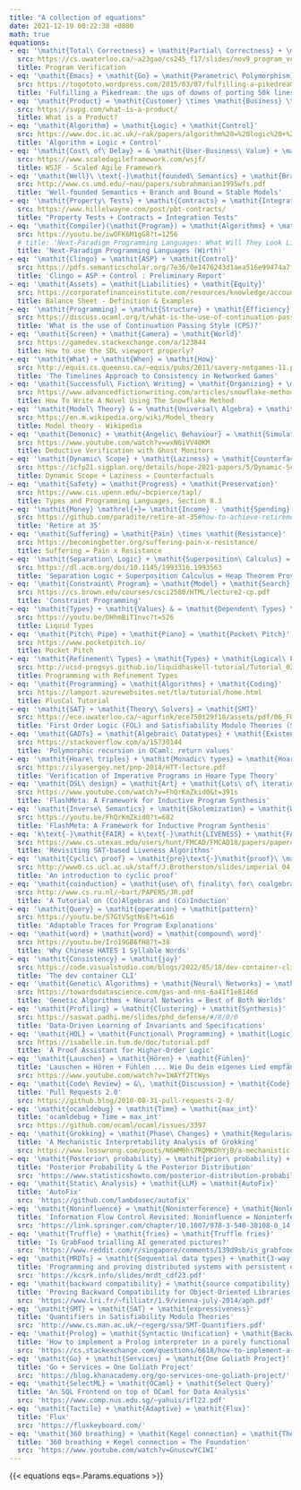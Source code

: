 ```yaml
---
title: "A collection of equations"
date: 2021-12-19 00:22:38 +0800
math: true
equations:
- eq: '\mathit{Total\ Correctness} = \mathit{Partial\ Correctness} + \mathit{Termination}'
  src: https://cs.uwaterloo.ca/~a23gao/cs245_f17/slides/nov9_program_verification_intro.pdf
  title: Program Verification
- eq: '\mathit{Emacs} + \mathit{Go} = \mathit{Parametric\ Polymorphism}'
  src: https://togototo.wordpress.com/2015/03/07/fulfilling-a-pikedream-the-ups-of-downs-of-porting-50k-lines-of-c-to-go/
  title: 'Fulfilling a Pikedream: the ups of downs of porting 50k lines of C++ to Go.'
- eq: '\mathit{Product} = \mathit{Customer} \times \mathit{Business} \times \mathit{Technology}'
  src: https://svpg.com/what-is-a-product/
  title: What is a Product?
- eq: '\mathit{Algorithm} = \mathit{Logic} + \mathit{Control}'
  src: https://www.doc.ic.ac.uk/~rak/papers/algorithm%20=%20logic%20+%20control.pdf
  title: 'Algorithm = Logic + Control'
- eq: '\mathit{Cost\ of\ Delay} = & \mathit{User-Business\ Value} + \mathit{Time\ Criticality}\ +\\ & \mathit{Risk\ Reduction\ and}/\mathit{or\ Opportunity\ Enablement}'
  src: https://www.scaledagileframework.com/wsjf/
  title: WSJF - Scaled Agile Framework
- eq: '\mathit{Well}\ \text{-}\mathit{founded\ Semantics} + \mathit{Branch\ and\ Bound} = \mathit{Stable\ Models}'
  src: http://www.cs.umd.edu/~nau/papers/subrahmanian1995wfs.pdf
  title: 'Well-founded Semantics + Branch and Bound = Stable Models'
- eq: '\mathit{Property\ Tests} + \mathit{Contracts} = \mathit{Integration\ Tests}'
  src: https://www.hillelwayne.com/post/pbt-contracts/
  title: "Property Tests + Contracts = Integration Tests"
- eq: '\mathit{Compiler}(\mathit{Program}) = \mathit{Algorithms} + \mathit{Data\ Structures}'
  src: https://youtu.be/iwOFK6M1gG8?t=1256
  # title: 'Next-Paradigm Programming Languages: What Will They Look Like and What Changes Will They Bring? (Wirth)'
  title: 'Next-Paradigm Programming Languages (Wirth)'
- eq: '\mathit{Clingo} = \mathit{ASP} + \mathit{Control}'
  src: https://pdfs.semanticscholar.org/7e36/0e1476243d1aea516e99474a7fa533f3307f.pdf
  title: 'Clingo = ASP + Control : Preliminary Report'
- eq: '\mathit{Assets} = \mathit{Liabilities} + \mathit{Equity}'
  src: https://corporatefinanceinstitute.com/resources/knowledge/accounting/balance-sheet/
  title: Balance Sheet - Definition & Examples
- eq: '\mathit{Programming} = \mathit{Structure} + \mathit{Efficiency}'
  src: https://discuss.ocaml.org/t/what-is-the-use-of-continuation-passing-style-cps/4491/17
  title: 'What is the use of Continuation Passing Style (CPS)?'
- eq: '\mathit{Screen} + \mathit{Camera} = \mathit{World}'
  src: https://gamedev.stackexchange.com/a/123844
  title: How to use the SDL viewport properly?
- eq: '\mathit{What} + \mathit{When} = \mathit{How}'
  src: http://equis.cs.queensu.ca/~equis/pubs/2011/savery-netgames-11.pdf
  title: 'The Timelines Approach to Consistency in Networked Games'
- eq: '\mathit{Successful\ Fiction\ Writing} = \mathit{Organizing} + \mathit{Creating} + \mathit{Marketing}'
  src: https://www.advancedfictionwriting.com/articles/snowflake-method/
  title: How To Write A Novel Using The Snowflake Method
- eq: '\mathit{Model\ Theory} & = \mathit{Universal\ Algebra} + \mathit{Logic} \\ & = \mathit{Algebraic\ Geometry} - \mathit{Fields}'
  src: https://en.m.wikipedia.org/wiki/Model_theory
  title: Model theory - Wikipedia
- eq: '\mathit{Demonic} + \mathit{Angelic\ Behaviour} = \mathit{Simulation\ Properties}'
  src: https://www.youtube.com/watch?v=wxN6iVV40KM
  title: Deductive Verification with Ghost Monitors
- eq: '\mathit{Dynamic\ Scope} + \mathit{Laziness} = \mathit{Counterfactuals}'
  src: https://icfp21.sigplan.org/details/hope-2021-papers/5/Dynamic-Scope-Laziness-Counterfactuals
  title: Dynamic Scope + Laziness = Counterfactuals
- eq: '\mathit{Safety} = \mathit{Progress} + \mathit{Preservation}'
  src: https://www.cis.upenn.edu/~bcpierce/tapl/
  title: Types and Programming Languages, Section 8.3
- eq: '\mathit{Money} \mathrel{+}= \mathit{Income} - \mathit{Spending}'
  src: https://github.com/paradite/retire-at-35#how-to-achieve-retirement-at-35
  title: 'Retire at 35'
- eq: '\mathit{Suffering} = \mathit{Pain} \times \mathit{Resistance}'
  src: https://becomingbetter.org/suffering-pain-x-resistance/
  title: Suffering = Pain x Resistance
- eq: '\mathit{Separation\ Logic} + \mathit{Superposition\ Calculus} = \mathit{Heap\ Theorem\ Prover}'
  src: https://dl.acm.org/doi/10.1145/1993316.1993563
  title: 'Separation Logic + Superposition Calculus = Heap Theorem Prover'
- eq: '\mathit{Constraint\ Program} = \mathit{Model} + \mathit{Search}'
  src: https://cs.brown.edu/courses/csci2580/HTML/lecture2-cp.pdf
  title: 'Constraint Programming'
- eq: '\mathit{Types} + \mathit{Values} & = \mathit{Dependent\ Types} \\ & = \mathit{Types\ Refined\ with\ predicates\ over\ values}'
  src: https://youtu.be/DHhmBiTInvc?t=526
  title: Liquid Types
- eq: '\mathit{Pitch\ Pipe} + \mathit{Piano} = \mathit{Pocket\ Pitch}'
  src: https://www.pocketpitch.io/
  title: Pocket Pitch
- eq: '\mathit{Refinement\ Types} = \mathit{Types} + \mathit{Logical\ Predicates}'
  src: http://ucsd-progsys.github.io/liquidhaskell-tutorial/Tutorial_02_Logic.html
  title: Programming with Refinement Types
- eq: '\mathit{Programming} = \mathit{Algorithms} + \mathit{Coding}'
  src: https://lamport.azurewebsites.net/tla/tutorial/home.html
  title: PlusCal Tutorial
- eq: '\mathit{SAT} + \mathit{Theory\ Solvers} = \mathit{SMT}'
  src: https://ece.uwaterloo.ca/~agurfink/ece750t29f18/assets/pdf/06_FOL_SMT.pdf
  title: 'First Order Logic (FOL) and Satisfiability Modulo Theories (SMT)'
- eq: '\mathit{GADTs} = \mathit{Algebraic\ Datatypes} + \mathit{Existential\ Types} + \mathit{Equality\ Constraints}'
  src: https://stackoverflow.com/a/15730144
  title: 'Polymorphic recursion in OCaml: return values'
- eq: '\mathit{Hoare\ triples} + \mathit{Monadic\ types} = \mathit{Hoare\ Type\ Theory}'
  src: https://ilyasergey.net/pnp-2014/HTT-lecture.pdf
  title: 'Verification of Imperative Programs in Hoare Type Theory'
- eq: '\mathit{DSL\ design} = \mathit{Art} + \mathit{Lots\ of\ iterations}'
  src: https://www.youtube.com/watch?v=FhQrKmZkid0&t=391s
  title: 'FlashMeta: A Framework for Inductive Program Synthesis'
- eq: '\mathit{Inverse\ Semantics} + \mathit{Skolemization} = \mathit{Witness\ Function}'
  src: https://youtu.be/FhQrKmZkid0?t=682
  title: 'FlashMeta: A Framework for Inductive Program Synthesis'
- eq: 'k\text{-}\mathit{FAIR} = k\text{-}\mathit{LIVENESS} + \mathit{FAIR}'
  src: https://www.cs.utexas.edu/users/hunt/FMCAD/FMCAD18/papers/paper45.pdf
  title: 'Revisiting SAT-based Liveness Algorithms'
- eq: '\mathit{Cyclic\ proof} = \mathit{pre}\text{-}\mathit{proof}\ \mathcal{P} + \mathit{soundness\ condition}\ \mathcal{S}(\mathcal{P})'
  src: http://www0.cs.ucl.ac.uk/staff/J.Brotherston/slides/imperial_04_08.pdf
  title: 'An introduction to cyclic proof'
- eq: '\mathit{coinduction} = \mathit{use\ of\ finality\ for\ coalgebras}'
  src: http://www.cs.ru.nl/~bart/PAPERS/JR.pdf
  title: 'A Tutorial on (Co)Algebras and (Co)Induction'
- eq: '\mathit{Query} = \mathit{operation} + \mathit{pattern}'
  src: https://youtu.be/S7GtVSgtNsE?t=616
  title: 'Adaptable Traces for Program Explanations'
- eq: '\mathit{word} + \mathit{word} = \mathit{compound\ word}'
  src: https://youtu.be/Iro19GB6fH8?t=38
  title: 'Why Chinese HATES 1 Syllable Words'
- eq: '\mathit{Consistency} = \mathit{joy}'
  src: https://code.visualstudio.com/blogs/2022/05/18/dev-container-cli#_consistency-joy
  title: 'The dev container CLI'
- eq: '\mathit{Genetic\ Algorithms} + \mathit{Neural\ Networks} = \mathit{Best\ of\ Both\ Worlds}'
  src: https://towardsdatascience.com/gas-and-nns-6a41f1e8146d
  title: 'Genetic Algorithms + Neural Networks = Best of Both Worlds'
- eq: '\mathit{Profiling} = \mathit{Clustering} + \mathit{Synthesis}'
  src: https://saswat.padhi.me/slides/phd_defense/#/8/0/0
  title: 'Data-Driven Learning of Invariants and Specifications'
- eq: '\mathit{HOL} = \mathit{Functional\ Programming} + \mathit{Logic}'
  src: https://isabelle.in.tum.de/doc/tutorial.pdf
  title: 'A Proof Assistant for Higher-Order Logic'
- eq: '\mathit{Lauschen} = \mathit{Hören} + \mathit{Fühlen}'
  title: 'Lauschen = Hören + Fühlen ... Wie Du dein eigenes Lied empfängst'
  src: https://www.youtube.com/watch?v=1WAYf2TtWys
- eq: '\mathit{Code\ Review} = &\, \mathit{Discussion} + \mathit{Code} \\ \mathit{Pull\ Requests} = &\, \mathit{Compare\ View} + \mathit{Issue} + \mathit{Commit\ Comments}'
  title: 'Pull Requests 2.0'
  src: https://github.blog/2010-08-31-pull-requests-2-0/
- eq: '\mathit{ocamldebug} + \mathit{Time} = \mathit{max_int}'
  title: 'ocamldebug + Time = max_int'
  src: https://github.com/ocaml/ocaml/issues/3397
- eq: '\mathit{Grokking} = \mathit{Phase\ Changes} + \mathit{Regularisation} + \mathit{Limited\ Data}'
  title: 'A Mechanistic Interpretability Analysis of Grokking'
  src: https://www.lesswrong.com/posts/N6WM6hs7RQMKDhYjB/a-mechanistic-interpretability-analysis-of-grokking
- eq: '\mathit{Posterior\ probability} = \mathit{prior\ probability} + \mathit{new\ evidence}'
  title: 'Posterior Probability & the Posterior Distribution'
  src: 'https://www.statisticshowto.com/posterior-distribution-probability'
- eq: '\mathit{Static\ Analysis} + \mathit{LLM} = \mathit{AutoFix}'
  title: 'AutoFix'
  src: 'https://github.com/lambdasec/autofix'
- eq: '\mathit{Noninfluence} = \mathit{Noninterference} + \mathit{Nonleakage}'
  title: 'Information Flow Control Revisited: Noninfluence = Noninterference + Nonleakage'
  src: 'https://link.springer.com/chapter/10.1007/978-3-540-30108-0_14'
- eq: '\mathit{Truffle} + \mathit{fries} = \mathit{Truffle fries}'
  title: 'Is GrabFood trialling AI generated pictures?'
  src: 'https://www.reddit.com/r/singapore/comments/139d9sb/is_grabfood_trialling_ai_generated_pictures/'
- eq: '\mathit{MRDTs} = \mathit{Sequential data types} + \mathit{3-way merge}'
  title: 'Programming and proving distributed systems with persistent data structures'
  src: 'https://kcsrk.info/slides/mrdt_cdf23.pdf'
- eq: '\mathit{backward compatibility} = \mathit{source compatibility} + \mathit{behavioral compatibility}'
  title: 'Proving Backward Compatibility for Object-Oriented Libraries'
  src: 'https://www.lri.fr/~filliatr/1.9/vienna-july-2014/aph.pdf'
- eq: '\mathit{SMT} = \mathit{SAT} + \mathit{expressiveness}'
  title: 'Quantifiers in Satisfiability Modulo Theories'
  src: 'http://www.cs.man.ac.uk/~regerg/ssa/SMT-Quantifiers.pdf'
- eq: '\mathit{Prolog} = \mathit{Syntactic Unification} + \mathit{Backward Chaining} + \mathit{REPL'
  title: 'How to implement a Prolog interpreter in a purely functional language?'
  src: 'https://cs.stackexchange.com/questions/6618/how-to-implement-a-prolog-interpreter-in-a-purely-functional-language/6622#6622'
- eq: '\mathit{Go} + \mathit{Services} = \mathit{One Goliath Project}'
  title: 'Go + Services = One Goliath Project'
  src: 'https://blog.khanacademy.org/go-services-one-goliath-project/'
- eq: '\mathit{SelectML} = \mathit{OCaml} + \mathit{Select Query}'
  title: 'An SQL Frontend on top of OCaml for Data Analysis'
  src: 'https://www.comp.nus.edu.sg/~yahuis/ifl22.pdf'
- eq: '\mathit{Tactile} + \mathit{Adaptive} = \mathit{Flux}'
  title: 'Flux'
  src: 'https://fluxkeyboard.com/'
- eq: '\mathit{360 breathing} + \mathit{Kegel connection} = \mathit{The Foundation}'
  title: '360 breathing + Kegel connection = The Foundation'
  src: 'https://www.youtube.com/watch?v=GnuscwYC1WI'
---
```


{{< equations eqs=.Params.equations >}}
